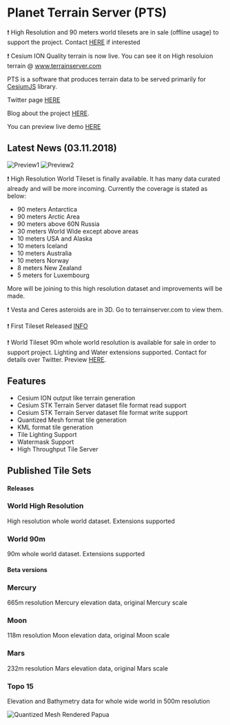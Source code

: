 # Planet Terrain Server (PTS)


❗ High Resolution and 90 meters world tilesets are in sale (offline usage) to support the project. Contact [HERE](mailto:kalkanikbal@gmail.com) if interested

❗ Cesium ION Quality terrain is now live. You can see it on High resoluion terrain @ www.terrainserver.com

PTS is a software that produces terrain data to be served primarily for [CesiumJS](cesiumjs.org) library.

Twitter page [HERE](https://twitter.com/TerrainServer)

Blog about the project [HERE](http://blog.terrainserver.com/).

You can preview live demo [HERE](https://www.terrainserver.com/) 

## Latest News (03.11.2018)
![Preview1](https://2.bp.blogspot.com/--ulp-n-9Ugw/W91W7xCP3DI/AAAAAAAAAw0/U7ShtwoD1LoK1DgVrohl4NBnyAiEp5yEgCLcBGAs/s1600/1.png)
![Preview2](https://4.bp.blogspot.com/-OywzUeELMVE/W91Xr0Q33TI/AAAAAAAAAw8/0sAYMTYsjEggiCB9i4oP9Ai5SO-YzfK9wCLcBGAs/s1600/2.png)

❗ High Resolution World Tileset is finally available. 
It has many data curated already and will be more incoming. Currently the coverage is stated as below:

- 90 meters Antarctica
- 90 meters Arctic Area
- 90 meters above 60N Russia
- 30 meters World Wide except above areas
- 10 meters  USA and Alaska
- 10 meters Iceland
- 10 meters Australia
- 10 meters Norway
- 8 meters New Zealand
- 5 meters for Luxembourg

More will be joining to this high resolution dataset and improvements will be made.



❗ Vesta and Ceres asteroids are in 3D. Go to terrainserver.com to view them.

❗ First Tileset Released [INFO](https://twitter.com/TerrainServer/status/1047090899975659520)

❗ World Tileset 90m whole world resolution is available for sale in order to support project. Lighting and Water extensions supported. Contact for details over Twitter. Preview [HERE](https://www.terrainserver.com/world90m).

## Features
* Cesium ION output like terrain generation 
* Cesium STK Terrain Server dataset file format read support
* Cesium STK Terrain Server dataset file format write support
* Quantized Mesh format tile generation
* KML format tile generation
* Tile Lighting Support
* Watermask Support
* High Throughput Tile Server

## Published Tile Sets

#### Releases

### World High Resolution 
High resolution whole world dataset. Extensions supported

### World 90m
90m whole world dataset. Extensions supported

#### Beta versions

### Mercury
665m resolution Mercury elevation data, original Mercury scale

### Moon
118m resolution Moon elevation data, original Moon scale

### Mars
232m resolution Mars elevation data, original Mars scale

### Topo 15
Elevation and Bathymetry data for whole wide world in 500m resolution

![Quantized Mesh Rendered Papua](https://dl.dropboxusercontent.com/s/f9dvgh7nwjpms60/6.png?dl=0)
